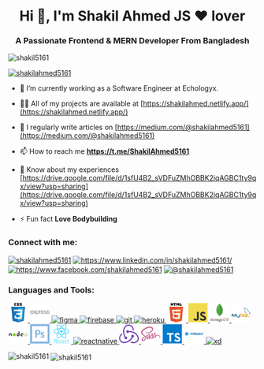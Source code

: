 <h1 align="center">Hi 👋, I'm Shakil Ahmed JS ❤️ lover</h1>
<h3 align="center">A Passionate Frontend & MERN Developer From Bangladesh</h3>

<p align="left"> <img src="https://komarev.com/ghpvc/?username=shakil5161&label=Profile%20views&color=0e75b6&style=flat" alt="shakil5161" /> </p>

<p align="left"> <a href="https://twitter.com/shakilahmed5161" target="blank"><img src="https://img.shields.io/twitter/follow/shakilahmed5161?logo=twitter&style=for-the-badge" alt="shakilahmed5161" /></a> </p>

- 🔭 I’m currently working as a Software Engineer at Echologyx.

- 👨‍💻 All of my projects are available at [https://shakilahmed.netlify.app/](https://shakilahmed.netlify.app/)

- 📝 I regularly write articles on [https://medium.com/@shakilahmed5161](https://medium.com/@shakilahmed5161)

- 📫 How to reach me **https://t.me/ShakilAhmed5161**

- 📄 Know about my experiences [https://drive.google.com/file/d/1sfU4B2_sVDFuZMhOBBK2iqAGBC1ty9qx/view?usp=sharing](https://drive.google.com/file/d/1sfU4B2_sVDFuZMhOBBK2iqAGBC1ty9qx/view?usp=sharing)

- ⚡ Fun fact **Love Bodybuilding**

<h3 align="left">Connect with me:</h3>
<p align="left">
<a href="https://twitter.com/shakilahmed5161" target="blank"><img align="center" src="https://raw.githubusercontent.com/rahuldkjain/github-profile-readme-generator/master/src/images/icons/Social/twitter.svg" alt="shakilahmed5161" height="30" width="40" /></a>
<a href="https://linkedin.com/in/https://www.linkedin.com/in/shakilahmed5161/" target="blank"><img align="center" src="https://raw.githubusercontent.com/rahuldkjain/github-profile-readme-generator/master/src/images/icons/Social/linked-in-alt.svg" alt="https://www.linkedin.com/in/shakilahmed5161/" height="30" width="40" /></a>
<a href="https://fb.com/https://www.facebook.com/shakilahmed5161" target="blank"><img align="center" src="https://raw.githubusercontent.com/rahuldkjain/github-profile-readme-generator/master/src/images/icons/Social/facebook.svg" alt="https://www.facebook.com/shakilahmed5161" height="30" width="40" /></a>
<a href="https://medium.com/@shakilahmed5161" target="blank"><img align="center" src="https://raw.githubusercontent.com/rahuldkjain/github-profile-readme-generator/master/src/images/icons/Social/medium.svg" alt="@shakilahmed5161" height="30" width="40" /></a>
</p>

<h3 align="left">Languages and Tools:</h3>
<p align="left"> <a href="https://www.w3schools.com/css/" target="_blank"> <img src="https://raw.githubusercontent.com/devicons/devicon/master/icons/css3/css3-original-wordmark.svg" alt="css3" width="40" height="40"/> </a> <a href="https://expressjs.com" target="_blank"> <img src="https://raw.githubusercontent.com/devicons/devicon/master/icons/express/express-original-wordmark.svg" alt="express" width="40" height="40"/> </a> <a href="https://www.figma.com/" target="_blank"> <img src="https://www.vectorlogo.zone/logos/figma/figma-icon.svg" alt="figma" width="40" height="40"/> </a> <a href="https://firebase.google.com/" target="_blank"> <img src="https://www.vectorlogo.zone/logos/firebase/firebase-icon.svg" alt="firebase" width="40" height="40"/> </a> <a href="https://git-scm.com/" target="_blank"> <img src="https://www.vectorlogo.zone/logos/git-scm/git-scm-icon.svg" alt="git" width="40" height="40"/> </a> <a href="https://heroku.com" target="_blank"> <img src="https://www.vectorlogo.zone/logos/heroku/heroku-icon.svg" alt="heroku" width="40" height="40"/> </a> <a href="https://www.w3.org/html/" target="_blank"> <img src="https://raw.githubusercontent.com/devicons/devicon/master/icons/html5/html5-original-wordmark.svg" alt="html5" width="40" height="40"/> </a> <a href="https://developer.mozilla.org/en-US/docs/Web/JavaScript" target="_blank"> <img src="https://raw.githubusercontent.com/devicons/devicon/master/icons/javascript/javascript-original.svg" alt="javascript" width="40" height="40"/> </a> <a href="https://www.mongodb.com/" target="_blank"> <img src="https://raw.githubusercontent.com/devicons/devicon/master/icons/mongodb/mongodb-original-wordmark.svg" alt="mongodb" width="40" height="40"/> </a> <a href="https://www.mysql.com/" target="_blank"> <img src="https://raw.githubusercontent.com/devicons/devicon/master/icons/mysql/mysql-original-wordmark.svg" alt="mysql" width="40" height="40"/> </a> <a href="https://nodejs.org" target="_blank"> <img src="https://raw.githubusercontent.com/devicons/devicon/master/icons/nodejs/nodejs-original-wordmark.svg" alt="nodejs" width="40" height="40"/> </a> <a href="https://www.photoshop.com/en" target="_blank"> <img src="https://raw.githubusercontent.com/devicons/devicon/master/icons/photoshop/photoshop-line.svg" alt="photoshop" width="40" height="40"/> </a> <a href="https://reactjs.org/" target="_blank"> <img src="https://raw.githubusercontent.com/devicons/devicon/master/icons/react/react-original-wordmark.svg" alt="react" width="40" height="40"/> </a> <a href="https://reactnative.dev/" target="_blank"> <img src="https://reactnative.dev/img/header_logo.svg" alt="reactnative" width="40" height="40"/> </a> <a href="https://redux.js.org" target="_blank"> <img src="https://raw.githubusercontent.com/devicons/devicon/master/icons/redux/redux-original.svg" alt="redux" width="40" height="40"/> </a> <a href="https://sass-lang.com" target="_blank"> <img src="https://raw.githubusercontent.com/devicons/devicon/master/icons/sass/sass-original.svg" alt="sass" width="40" height="40"/> </a> <a href="https://www.typescriptlang.org/" target="_blank"> <img src="https://raw.githubusercontent.com/devicons/devicon/master/icons/typescript/typescript-original.svg" alt="typescript" width="40" height="40"/> </a> <a href="https://webpack.js.org" target="_blank"> <img src="https://raw.githubusercontent.com/devicons/devicon/d00d0969292a6569d45b06d3f350f463a0107b0d/icons/webpack/webpack-original-wordmark.svg" alt="webpack" width="40" height="40"/> </a> <a href="https://www.adobe.com/products/xd.html" target="_blank"> <img src="https://cdn.worldvectorlogo.com/logos/adobe-xd.svg" alt="xd" width="40" height="40"/> </a> </p>

<p><img align="left" src="https://github-readme-stats.vercel.app/api/top-langs?username=shakil5161&show_icons=true&locale=en&layout=compact" alt="shakil5161" /></p>

<p>&nbsp;<img align="center" src="https://github-readme-stats.vercel.app/api?username=shakil5161&show_icons=true&locale=en" alt="shakil5161" /></p>
